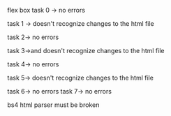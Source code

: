 flex box
task 0 -> no errors

task 1 -> doesn't recognize changes to the html file

task 2-> no errors

task 3->and doesn't recognize changes to the html file

task 4-> no errors

task 5-> doesn't recognize changes to the html file

task 6-> no errors
task 7-> no errors


bs4 html parser must be broken 
